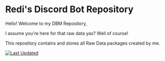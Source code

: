 # Redi's Discord Bot Repository

Hello! Welcome to my DBM Repository,

I assume you're here for that raw data yas? Well of course!

This repository contains and stores all Raw Data packages created by me.

[![Last Updated](https://img.shields.io/badge/Last%20Updated-24%2F6-blueviolet.svg?style=for-the-badge)](https://github.com/RediPanda/discord-bot-projects/commits/master)